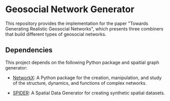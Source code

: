 # Geosocial Network Generator

This repository provides the implementation for the paper "Towards Generating Realistic Geosocial Networks", which presents three combiners that build different types of geosocial networks.

## Dependencies

This project depends on the following Python package and spaitial graph generator:

- [NetworkX](https://networkx.github.io/): A Python package for the creation, manipulation, and study of the structure, dynamics, and functions of complex networks.
 
- [SPIDER](https://github.com/aseldawy/spider): A Spatial Data Generator for creating synthetic spatial datasets.
